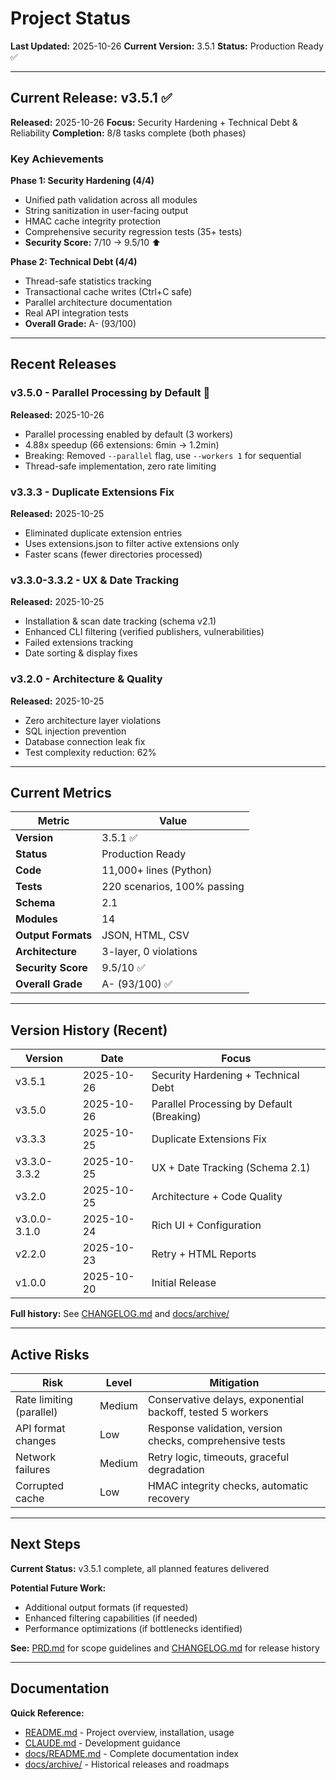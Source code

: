 # Project Status

**Last Updated:** 2025-10-26
**Current Version:** 3.5.1
**Status:** Production Ready ✅

---

## Current Release: v3.5.1 ✅

**Released:** 2025-10-26
**Focus:** Security Hardening + Technical Debt & Reliability
**Completion:** 8/8 tasks complete (both phases)

### Key Achievements

**Phase 1: Security Hardening (4/4)**
- Unified path validation across all modules
- String sanitization in user-facing output
- HMAC cache integrity protection
- Comprehensive security regression tests (35+ tests)
- **Security Score:** 7/10 → 9.5/10 ⬆️

**Phase 2: Technical Debt (4/4)**
- Thread-safe statistics tracking
- Transactional cache writes (Ctrl+C safe)
- Parallel architecture documentation
- Real API integration tests
- **Overall Grade:** A- (93/100)

---

## Recent Releases

### v3.5.0 - Parallel Processing by Default 🚨
**Released:** 2025-10-26
- Parallel processing enabled by default (3 workers)
- 4.88x speedup (66 extensions: 6min → 1.2min)
- Breaking: Removed `--parallel` flag, use `--workers 1` for sequential
- Thread-safe implementation, zero rate limiting

### v3.3.3 - Duplicate Extensions Fix
**Released:** 2025-10-25
- Eliminated duplicate extension entries
- Uses extensions.json to filter active extensions only
- Faster scans (fewer directories processed)

### v3.3.0-3.3.2 - UX & Date Tracking
**Released:** 2025-10-25
- Installation & scan date tracking (schema v2.1)
- Enhanced CLI filtering (verified publishers, vulnerabilities)
- Failed extensions tracking
- Date sorting & display fixes

### v3.2.0 - Architecture & Quality
**Released:** 2025-10-25
- Zero architecture layer violations
- SQL injection prevention
- Database connection leak fix
- Test complexity reduction: 62%

---

## Current Metrics

| Metric | Value |
|--------|-------|
| **Version** | 3.5.1 ✅ |
| **Status** | Production Ready |
| **Code** | 11,000+ lines (Python) |
| **Tests** | 220 scenarios, 100% passing |
| **Schema** | 2.1 |
| **Modules** | 14 |
| **Output Formats** | JSON, HTML, CSV |
| **Architecture** | 3-layer, 0 violations |
| **Security Score** | 9.5/10 ✅ |
| **Overall Grade** | A- (93/100) ✅ |

---

## Version History (Recent)

| Version | Date | Focus |
|---------|------|-------|
| v3.5.1 | 2025-10-26 | Security Hardening + Technical Debt |
| v3.5.0 | 2025-10-26 | Parallel Processing by Default (Breaking) |
| v3.3.3 | 2025-10-25 | Duplicate Extensions Fix |
| v3.3.0-3.3.2 | 2025-10-25 | UX + Date Tracking (Schema 2.1) |
| v3.2.0 | 2025-10-25 | Architecture + Code Quality |
| v3.0.0-3.1.0 | 2025-10-24 | Rich UI + Configuration |
| v2.2.0 | 2025-10-23 | Retry + HTML Reports |
| v1.0.0 | 2025-10-20 | Initial Release |

**Full history:** See [CHANGELOG.md](../../CHANGELOG.md) and [docs/archive/](../archive/)

---

## Active Risks

| Risk | Level | Mitigation |
|------|-------|------------|
| Rate limiting (parallel) | Medium | Conservative delays, exponential backoff, tested 5 workers |
| API format changes | Low | Response validation, version checks, comprehensive tests |
| Network failures | Medium | Retry logic, timeouts, graceful degradation |
| Corrupted cache | Low | HMAC integrity checks, automatic recovery |

---

## Next Steps

**Current Status:** v3.5.1 complete, all planned features delivered

**Potential Future Work:**
- Additional output formats (if requested)
- Enhanced filtering capabilities (if needed)
- Performance optimizations (if bottlenecks identified)

**See:** [PRD.md](PRD.md) for scope guidelines and [CHANGELOG.md](../../CHANGELOG.md) for release history

---

## Documentation

**Quick Reference:**
- [README.md](../../README.md) - Project overview, installation, usage
- [CLAUDE.md](../../CLAUDE.md) - Development guidance
- [docs/README.md](../README.md) - Complete documentation index
- [docs/archive/](../archive/) - Historical releases and roadmaps
